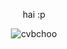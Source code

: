 <p align="center">  hai :p 
<p align="center"> <img src="https://komarev.com/ghpvc/?username=cvbchoo&label=Profile%20views&color=ce9927&style=flat" alt="cvbchoo" /> </p>
<!--
**cvbchoo/cvbchoo** is a ✨ _special_ ✨ repository because its `README.md` (this file) appears on your GitHub profile.

Here are some ideas to get you started:

- 🔭 I’m currently working on ...
- 🌱 I’m currently learning ...
- 👯 I’m looking to collaborate on ...
- 🤔 I’m looking for help with ...
- 💬 Ask me about ...
- 📫 How to reach me: ...
- 😄 Pronouns: ...
- ⚡ Fun fact: ...
-->
